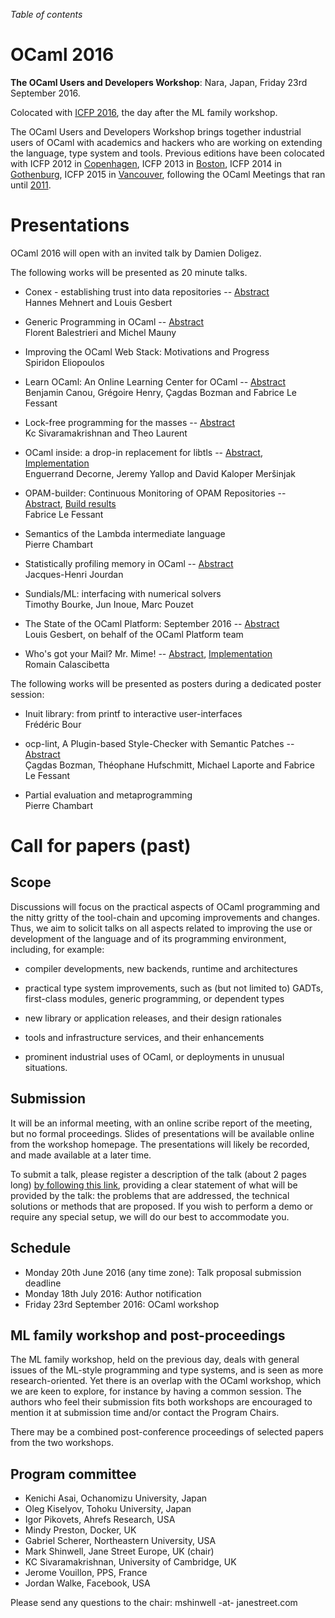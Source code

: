 <!-- ((! set title 2016 !)) -->

*Table of contents*

OCaml 2016
==========

**The OCaml Users and Developers Workshop**: Nara, Japan, Friday 23rd September 2016.

Colocated with [ICFP 2016](http://icfpconference.org/icfp2016/),
the day after the ML family workshop.

The OCaml Users and Developers Workshop brings together industrial users of
OCaml with academics and hackers who are working on extending the language,
type system and tools.
Previous editions have been colocated with ICFP 2012 in
[Copenhagen](http://oud.ocaml.org/2012/), ICFP 2013 in
[Boston](../2013), ICFP 2014 in [Gothenburg](../2014),
ICFP 2015 in [Vancouver](../2015),
following the OCaml Meetings that ran until [2011](../2011).

Presentations
=============

OCaml 2016 will open with an invited talk by Damien Doligez.

The following works will be presented as 20 minute talks.

- Conex - establishing trust into data repositories --
  [Abstract](https://github.com/hannesm/conex-paper/raw/master/paper.pdf)  
  Hannes Mehnert and Louis Gesbert

- Generic Programming in OCaml --
  [Abstract](Balestrieri-Mauny-generic_programming_in_OCaml.pdf)  
  Florent Balestrieri and Michel Mauny

- Improving the OCaml Web Stack: Motivations and Progress  
  Spiridon Eliopoulos

- Learn OCaml: An Online Learning Center for OCaml --
  [Abstract](http://www.ocamlpro.com/wp-content/uploads/2016/08/ocaml-2016-learn-ocaml.pdf)  
  Benjamin Canou, Grégoire Henry, Çagdas Bozman and Fabrice Le Fessant

- Lock-free programming for the masses --
  [Abstract](http://kcsrk.info/papers/reagents_ocaml16.pdf)  
  Kc Sivaramakrishnan and Theo Laurent

- OCaml inside: a drop-in replacement for libtls --
  [Abstract](https://www.cl.cam.ac.uk/%7Ejdy22/papers/ocaml-inside-a-drop-in-replacement-for-libtls.pdf),
  [Implementation](https://github.com/mirleft/libnqsb-tls/)  
  Enguerrand Decorne, Jeremy Yallop and David Kaloper Meršinjak

- OPAM-builder: Continuous Monitoring of OPAM Repositories --
  [Abstract](http://www.ocamlpro.com/wp-content/uploads/2016/08/ocaml2016-opam-builder.pdf),
  [Build results](http://opam.ocamlpro.com/builder/html/report-last.html)  
  Fabrice Le Fessant

- Semantics of the Lambda intermediate language  
  Pierre Chambart

- Statistically profiling memory in OCaml --
  [Abstract](Jourdan-statistically_profiling_memory_in_OCaml.pdf)  
  Jacques-Henri Jourdan

- Sundials/ML: interfacing with numerical solvers  
  Timothy Bourke, Jun Inoue, Marc Pouzet

- The State of the OCaml Platform: September 2016 --
  [Abstract](http://www.ocamlpro.com/wp-content/uploads/2016/08/2016_OUD_gesbert_madhavapeddy.pdf)  
  Louis Gesbert, on behalf of the OCaml Platform team

- Who's got your Mail? Mr. Mime! --
  [Abstract](http://din.osau.re/mrmime.pdf),
  [Implementation](https://github.com/oklm-wsh/MrMime)  
  Romain Calascibetta

The following works will be presented as posters during a dedicated
poster session:

- Inuit library: from printf to interactive user-interfaces  
  Frédéric Bour

- ocp-lint, A Plugin-based Style-Checker with Semantic Patches --
  [Abstract](http://www.ocamlpro.com/wp-content/uploads/2016/08/ocaml-2016-typerex-lint.pdf)  
  Çagdas Bozman, Théophane Hufschmitt, Michael Laporte and Fabrice Le Fessant

- Partial evaluation and metaprogramming  
  Pierre Chambart


Call for papers (past)
======================

Scope
-----

Discussions will focus on the practical aspects of OCaml programming and
the nitty gritty of the tool-chain and upcoming improvements and changes.
Thus, we aim to solicit talks on all aspects related to improving the use
or development of the language and of its programming environment,
including, for example:

- compiler developments, new backends, runtime and architectures

- practical type system improvements, such as (but not limited to)
  GADTs, first-class modules, generic programming, or dependent types

- new library or application releases, and their design rationales

- tools and infrastructure services, and their enhancements

- prominent industrial uses of OCaml, or deployments in unusual
  situations.

Submission
----------

It will be an informal meeting, with an online scribe report of the
meeting, but no formal proceedings.  Slides of presentations will be
available online from the workshop homepage.  The presentations will
likely be recorded, and made available at a later time.

To submit a talk, please register a description of the talk (about 2
pages long) [by following this link](https://www.easychair.org/conferences/?conf=oud2016),
providing a clear statement of what will be provided by the talk: the
problems that are addressed, the technical solutions or methods that are
proposed.  If you wish to perform a demo or require any special setup, we
will do our best to accommodate you.

Schedule
--------

- Monday 20th June 2016 (any time zone): Talk proposal submission deadline
- Monday 18th July 2016: Author notification
- Friday 23rd September 2016: OCaml workshop

ML family workshop and post-proceedings
---------------------------------------

The ML family workshop, held on the previous day, deals with general
issues of the ML-style programming and type systems, and is seen as more
research-oriented.  Yet there is an overlap with the OCaml workshop,
which we are keen to explore, for instance by having a common session.
The authors who feel their submission fits both workshops are encouraged
to mention it at submission time and/or contact the Program Chairs.

There may be a combined post-conference proceedings of selected papers
from the two workshops.

Program committee
-----------------

- Kenichi Asai, Ochanomizu University, Japan
- Oleg Kiselyov, Tohoku University, Japan
- Igor Pikovets, Ahrefs Research, USA
- Mindy Preston, Docker, UK
- Gabriel Scherer, Northeastern University, USA
- Mark Shinwell, Jane Street Europe, UK (chair)
- KC Sivaramakrishnan, University of Cambridge, UK
- Jerome Vouillon, PPS, France
- Jordan Walke, Facebook, USA

Please send any questions to the chair: mshinwell -at- janestreet.com
